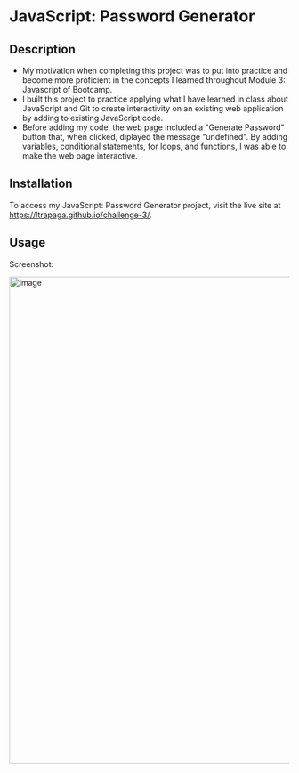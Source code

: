 # JavaScript: Password Generator

## Description

- My motivation when completing this project was to put into practice and become more proficient in the concepts I learned throughout Module 3: Javascript of Bootcamp.
- I built this project to practice applying what I have learned in class about JavaScript and Git to create interactivity on an existing web application by adding to existing JavaScript code.
- Before adding my code, the web page included a "Generate Password" button that, when clicked, diplayed the message "undefined". By adding variables, conditional statements, for loops, and functions, I was able to make the web page interactive.

## Installation

To access my JavaScript: Password Generator project, visit the live site at https://ltrapaga.github.io/challenge-3/.

## Usage

Screenshot:

<img width="875" alt="image" src="https://user-images.githubusercontent.com/115514660/201233939-0e8e4f4d-f769-45aa-9641-3b7547b5680a.png">
